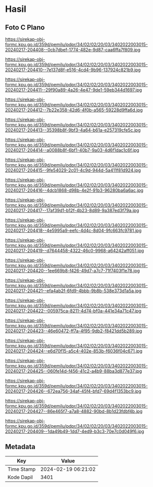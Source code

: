 # Hasil

## Foto C Plano

https://sirekap-obj-formc.kpu.go.id/359d/pemilu/pdpr/34/02/02/20/03/3402022003015-20240217-204408--0cb7dbef-1774-482e-9d87-caa6ffa7f809.jpg

https://sirekap-obj-formc.kpu.go.id/359d/pemilu/pdpr/34/02/02/20/03/3402022003015-20240217-204410--7e137d8f-e516-4cd4-9b96-137924c821b9.jpg

https://sirekap-obj-formc.kpu.go.id/359d/pemilu/pdpr/34/02/02/20/03/3402022003015-20240217-204411--29f90a89-4a26-4e47-9de1-59eb344d1697.jpg

https://sirekap-obj-formc.kpu.go.id/359d/pemilu/pdpr/34/02/02/20/03/3402022003015-20240217-204412--7b22e358-42d6-4f0b-a565-59228d9ffa6d.jpg

https://sirekap-obj-formc.kpu.go.id/359d/pemilu/pdpr/34/02/02/20/03/3402022003015-20240217-204413--35398b8f-9bf3-4a64-b61a-e257319cfe5c.jpg

https://sirekap-obj-formc.kpu.go.id/359d/pemilu/pdpr/34/02/02/20/03/3402022003015-20240217-204414--a0088b8f-6bf1-40b7-9a03-4d6f1dac1c6f.jpg

https://sirekap-obj-formc.kpu.go.id/359d/pemilu/pdpr/34/02/02/20/03/3402022003015-20240217-204415--9fe54029-2c01-4c9d-944d-5a411f81d924.jpg

https://sirekap-obj-formc.kpu.go.id/359d/pemilu/pdpr/34/02/02/20/03/3402022003015-20240217-204416--4dcb1868-d98b-4e2f-91b3-96280ba6a6ac.jpg

https://sirekap-obj-formc.kpu.go.id/359d/pemilu/pdpr/34/02/02/20/03/3402022003015-20240217-204417--17af39d1-b12f-4b23-8d89-9a387ed3f79a.jpg

https://sirekap-obj-formc.kpu.go.id/359d/pemilu/pdpr/34/02/02/20/03/3402022003015-20240217-204418--4e5995a9-eefc-4d4c-8d04-9fc663fc9781.jpg

https://sirekap-obj-formc.kpu.go.id/359d/pemilu/pdpr/34/02/02/20/03/3402022003015-20240217-204419--d7644458-4322-46c0-9968-a64242aff051.jpg

https://sirekap-obj-formc.kpu.go.id/359d/pemilu/pdpr/34/02/02/20/03/3402022003015-20240217-204420--1ee669b8-f426-49d7-a7c7-71f7403f1e78.jpg

https://sirekap-obj-formc.kpu.go.id/359d/pemilu/pdpr/34/02/02/20/03/3402022003015-20240217-204421--efa4ab2f-6fd9-4bbb-9b8b-538e373d1a5a.jpg

https://sirekap-obj-formc.kpu.go.id/359d/pemilu/pdpr/34/02/02/20/03/3402022003015-20240217-204422--005975ca-8211-4d74-bf0a-441e34a71c47.jpg

https://sirekap-obj-formc.kpu.go.id/359d/pemilu/pdpr/34/02/02/20/03/3402022003015-20240217-204423--46e60472-ff7a-4f95-9db2-f8421dd5b289.jpg

https://sirekap-obj-formc.kpu.go.id/359d/pemilu/pdpr/34/02/02/20/03/3402022003015-20240217-204424--e6d70f15-a5c4-402e-853b-f6036f04c671.jpg

https://sirekap-obj-formc.kpu.go.id/359d/pemilu/pdpr/34/02/02/20/03/3402022003015-20240217-204425--060fe14d-f456-41c2-a4b9-88ba3d877e37.jpg

https://sirekap-obj-formc.kpu.go.id/359d/pemilu/pdpr/34/02/02/20/03/3402022003015-20240217-204426--672ea756-34af-45f4-bfd7-69d4f1353bc9.jpg

https://sirekap-obj-formc.kpu.go.id/359d/pemilu/pdpr/34/02/02/20/03/3402022003015-20240217-204427--86e465f7-a7a8-4882-90bd-8b1d23fdbf4b.jpg

https://sirekap-obj-formc.kpu.go.id/359d/pemilu/pdpr/34/02/02/20/03/3402022003015-20240217-204409--1da49b49-1dd7-4ed9-b3c3-70e7c0d049f6.jpg


## Metadata

| Key        | Value               |
| ---------- | ------------------- |
| Time Stamp | 2024-02-19 06:21:02 |
| Kode Dapil | 3401                |



